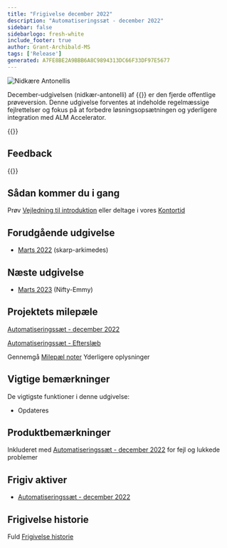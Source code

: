 ```yaml
---
title: "Frigivelse december 2022"
description: "Automatiseringssæt - december 2022"
sidebar: false
sidebarlogo: fresh-white
include_footer: true
author: Grant-Archibald-MS
tags: ['Release']
generated: A7FE8BE2A9BBB6A8C9894313DC66F33DF97E5677
---
```


<div class="optional">

![Nidkære Antonellis](/images/zealous-antonelli.png)

December-udgivelsen (nidkær-antonelli) af {{<product-name>}} er den fjerde offentlige prøveversion. Denne udgivelse forventes at indeholde regelmæssige fejlrettelser og fokus på at forbedre løsningsopsætningen og yderligere integration med ALM Accelerator.

</div>

<div class="optional">

{{<presentationStyles>}}

## Feedback

{{<questions name="/content/da/releases/december-2022.json" completed="Tak, fordi du gav feedback" showNavigationButtons="false" locale="da">}}

</div>

<div class="optional">

## Sådan kommer du i gang

Prøv [Vejledning til introduktion](/da/get-started) eller deltage i vores [Kontortid](/da/office-hours)

## Forudgående udgivelse

- [Marts 2022](/da/releases/november-2022) (skarp-arkimedes)

## Næste udgivelse

- [Marts 2023](/da/releases/january-2023) (Nifty-Emmy)

## Projektets milepæle

[Automatiseringssæt - december 2022](https://github.com/orgs/microsoft/projects/486/views/5)

[Automatiseringssæt - Efterslæb](https://github.com/orgs/microsoft/projects/486/views/1)

Gennemgå [Milepæl noter](/da/releases/milestones) Yderligere oplysninger

## Vigtige bemærkninger

De vigtigste funktioner i denne udgivelse:

- Opdateres

## Produktbemærkninger

Inkluderet med [Automatiseringssæt - december 2022](https://github.com/microsoft/powercat-automation-kit/releases/tag/AutomationKit-December2022) for fejl og lukkede problemer

## Frigiv aktiver

- [Automatiseringssæt - december 2022](https://github.com/microsoft/powercat-automation-kit/releases/tag/AutomationKit-December2022)

## Frigivelse historie

Fuld [Frigivelse historie](/da/releases)

</div>
